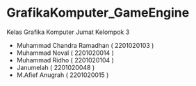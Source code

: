 # GrafikaKomputer_GameEngine

 Kelas Grafika Komputer Jumat 
 Kelompok 3 
 - Muhammad Chandra Ramadhan ( 2201020103 )
 - Muhammad Noval ( 2201020014 )
 - Muhammad Ridho ( 2201020104 )
 - Janumelah ( 2201020048 )
 - M.Afief Anugrah ( 2201020015 )
